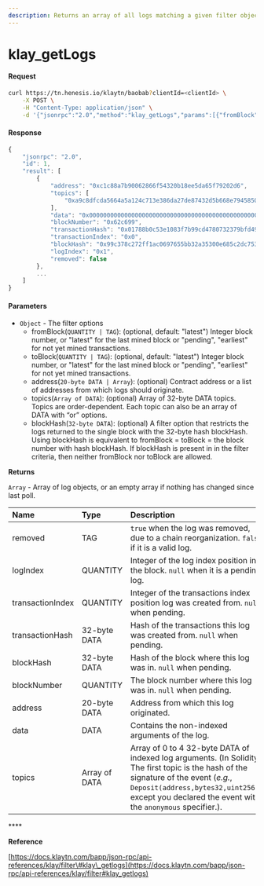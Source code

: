 ```yaml
---
description: Returns an array of all logs matching a given filter object.
---
```


# klay\_getLogs

#### Request

```bash
curl https://tn.henesis.io/klaytn/baobab?clientId=<clientId> \
    -X POST \
    -H "Content-Type: application/json" \
    -d '{"jsonrpc":"2.0","method":"klay_getLogs","params":[{"fromBlock":"earliest","toBlock":"latest","address":"0xC1C88A7B90062866F54320b18Ee5DA65F79202D6"}],"id":1}'
```

#### Response

```javascript
{
    "jsonrpc": "2.0",
    "id": 1,
    "result": [
        {
            "address": "0xc1c88a7b90062866f54320b18ee5da65f79202d6",
            "topics": [
                "0xa9c8dfcda5664a5a124c713e386da27de87432d5b668e79458501eb296389ba7"
            ],
            "data": "0x000000000000000000000000000000000000000000000000000000000000000200000000000000000000000000000000000000000000000000000000000186a000000000000000000000000000000000000000000000000000000000000186a10000000000000000000000000000000000000000000000000000000000000064",
            "blockNumber": "0x62c699",
            "transactionHash": "0x01788b0c53e1083f7b99cd4780732379bfd4904e7ef782224dfc54288cfd874c",
            "transactionIndex": "0x0",
            "blockHash": "0x99c378c272ff1ac0697655bb32a35300e685c2dc75384a9d0ec8cace2084aac0",
            "logIndex": "0x1",
            "removed": false
        },
        ...
    ]
}
```

#### Parameters

* `Object` - The filter options
  * fromBlock\(`QUANTITY | TAG`\): \(optional, default: "latest"\) Integer block number, or "latest" for the last mined block or "pending", "earliest" for not yet mined transactions.
  * toBlock\(`QUANTITY | TAG`\): \(optional, default: "latest"\) Integer block number, or "latest" for the last mined block or "pending", "earliest" for not yet mined transactions.
  * address\(`20-byte DATA | Array`\): \(optional\) Contract address or a list of addresses from which logs should originate.
  * topics\(`Array of DATA`\): \(optional\) Array of 32-byte DATA topics. Topics are order-dependent. Each topic can also be an array of DATA with “or” options.
  * blockHash\(`32-byte DATA`\): \(optional\) A filter option that restricts the logs returned to the single block with the 32-byte hash blockHash. Using blockHash is equivalent to fromBlock = toBlock = the block number with hash blockHash. If blockHash is present in in the filter criteria, then neither fromBlock nor toBlock are allowed.

**Returns**

`Array` - Array of log objects, or an empty array if nothing has changed since last poll.

| Name | Type | Description |
| :--- | :--- | :--- |
| removed | TAG | `true` when the log was removed, due to a chain reorganization. `false` if it is a valid log. |
| logIndex | QUANTITY | Integer of the log index position in the block. `null` when it is a pending log. |
| transactionIndex | QUANTITY | Integer of the transactions index position log was created from. `null` when pending. |
| transactionHash | 32-byte DATA | Hash of the transactions this log was created from. `null` when pending. |
| blockHash | 32-byte DATA | Hash of the block where this log was in. `null` when pending. |
| blockNumber | QUANTITY | The block number where this log was in. `null` when pending. |
| address | 20-byte DATA | Address from which this log originated. |
| data | DATA | Contains the non-indexed arguments of the log. |
| topics | Array of DATA | Array of 0 to 4 32-byte DATA of indexed log arguments. \(In Solidity: The first topic is the hash of the signature of the event \(_e.g._, `Deposit(address,bytes32,uint256)`\), except you declared the event with the `anonymous` specifier.\). |

\*\*\*\*

**Reference**

[https://docs.klaytn.com/bapp/json-rpc/api-references/klay/filter\#klay\_getlogs](https://docs.klaytn.com/bapp/json-rpc/api-references/klay/filter#klay_getlogs)


